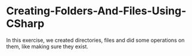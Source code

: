 # Creating-Folders-And-Files-Using-CSharp
In this exercise, we created directories, files and did some operations on them, like making sure they exist.
